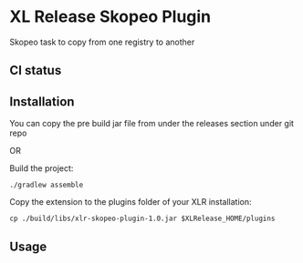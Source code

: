 # XL Release Skopeo Plugin
Skopeo task to copy from one registry to another


## CI status ##


## Installation ##

You can copy the pre build jar file from under the releases section under git repo

OR 

Build the project:
```
./gradlew assemble
```

Copy the extension to the plugins folder of your XLR installation:
```
cp ./build/libs/xlr-skopeo-plugin-1.0.jar $XLRelease_HOME/plugins
```


## Usage ##

